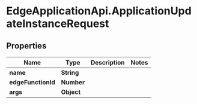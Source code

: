 # EdgeApplicationApi.ApplicationUpdateInstanceRequest

## Properties

Name | Type | Description | Notes
------------ | ------------- | ------------- | -------------
**name** | **String** |  | 
**edgeFunctionId** | **Number** |  | 
**args** | **Object** |  | 


